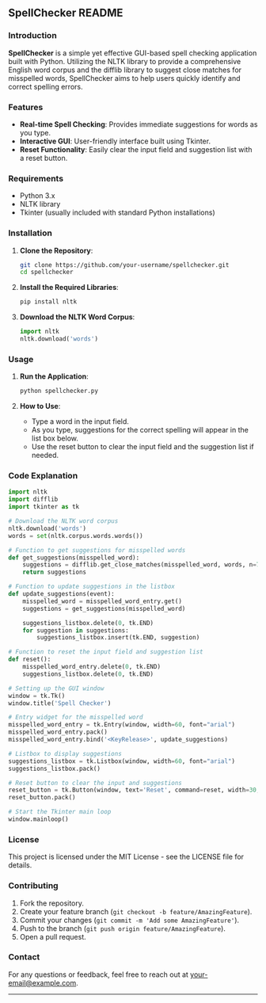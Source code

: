 ## SpellChecker README

### Introduction

**SpellChecker** is a simple yet effective GUI-based spell checking application built with Python. Utilizing the NLTK library to provide a comprehensive English word corpus and the difflib library to suggest close matches for misspelled words, SpellChecker aims to help users quickly identify and correct spelling errors.

### Features

- **Real-time Spell Checking**: Provides immediate suggestions for words as you type.
- **Interactive GUI**: User-friendly interface built using Tkinter.
- **Reset Functionality**: Easily clear the input field and suggestion list with a reset button.

### Requirements

- Python 3.x
- NLTK library
- Tkinter (usually included with standard Python installations)

### Installation

1. **Clone the Repository**:
    ```sh
    git clone https://github.com/your-username/spellchecker.git
    cd spellchecker
    ```

2. **Install the Required Libraries**:
    ```sh
    pip install nltk
    ```

3. **Download the NLTK Word Corpus**:
    ```python
    import nltk
    nltk.download('words')
    ```

### Usage

1. **Run the Application**:
    ```sh
    python spellchecker.py
    ```

2. **How to Use**:
    - Type a word in the input field.
    - As you type, suggestions for the correct spelling will appear in the list box below.
    - Use the reset button to clear the input field and the suggestion list if needed.

### Code Explanation

```python
import nltk
import difflib
import tkinter as tk

# Download the NLTK word corpus
nltk.download('words')
words = set(nltk.corpus.words.words())

# Function to get suggestions for misspelled words
def get_suggestions(misspelled_word):
    suggestions = difflib.get_close_matches(misspelled_word, words, n=7, cutoff=0.1)
    return suggestions

# Function to update suggestions in the listbox
def update_suggestions(event):
    misspelled_word = misspelled_word_entry.get()
    suggestions = get_suggestions(misspelled_word)

    suggestions_listbox.delete(0, tk.END)
    for suggestion in suggestions:
        suggestions_listbox.insert(tk.END, suggestion)

# Function to reset the input field and suggestion list
def reset():
    misspelled_word_entry.delete(0, tk.END)
    suggestions_listbox.delete(0, tk.END)

# Setting up the GUI window
window = tk.Tk()
window.title('Spell Checker')

# Entry widget for the misspelled word
misspelled_word_entry = tk.Entry(window, width=60, font="arial")
misspelled_word_entry.pack()
misspelled_word_entry.bind('<KeyRelease>', update_suggestions)

# Listbox to display suggestions
suggestions_listbox = tk.Listbox(window, width=60, font="arial")
suggestions_listbox.pack()

# Reset button to clear the input and suggestions
reset_button = tk.Button(window, text='Reset', command=reset, width=30, background="pink", font="arial")
reset_button.pack()

# Start the Tkinter main loop
window.mainloop()
```

### License

This project is licensed under the MIT License - see the LICENSE file for details.

### Contributing

1. Fork the repository.
2. Create your feature branch (`git checkout -b feature/AmazingFeature`).
3. Commit your changes (`git commit -m 'Add some AmazingFeature'`).
4. Push to the branch (`git push origin feature/AmazingFeature`).
5. Open a pull request.

### Contact

For any questions or feedback, feel free to reach out at your-email@example.com.

---

